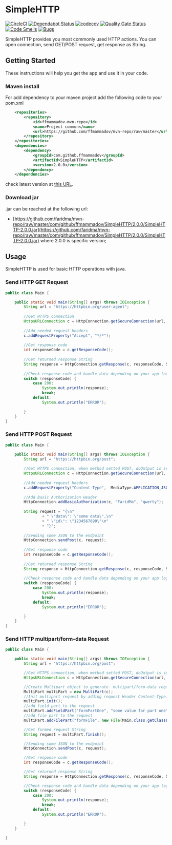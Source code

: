 # SimpleHTTP

[![CircleCI](https://circleci.com/gh/ffmammadov/SimpleHTTP/tree/master.svg?style=svg)](https://circleci.com/gh/ffmammadov/SimpleHTTP/tree/master) 
[![Dependabot Status](https://api.dependabot.com/badges/status?host=github&repo=ffmammadov/SimpleHTTP)](https://dependabot.com)
[![codecov](https://codecov.io/gh/ffmammadov/SimpleHTTP/branch/master/graph/badge.svg)](https://codecov.io/gh/ffmammadov/SimpleHTTP)
[![Quality Gate Status](https://sonarcloud.io/api/project_badges/measure?project=ffmammadov_SimpleHTTP&metric=alert_status)](https://sonarcloud.io/dashboard?id=ffmammadov_SimpleHTTP)
[![Code Smells](https://sonarcloud.io/api/project_badges/measure?project=ffmammadov_SimpleHTTP&metric=code_smells)](https://sonarcloud.io/dashboard?id=ffmammadov_SimpleHTTP)
[![Bugs](https://sonarcloud.io/api/project_badges/measure?project=ffmammadov_SimpleHTTP&metric=bugs)](https://sonarcloud.io/dashboard?id=ffmammadov_SimpleHTTP)

SimpleHTTP provides you most commonly used HTTP actions. You can open connection, send GET/POST request, get response as String. 

## Getting Started 

These instructions will help you get the app and use it in your code.

### Maven install

For add dependency to your maven project add the following code to your pom.xml

```xml
    <repositories>
        <repository>
            <id>ffmammadov-mvn-repo</id>
            <name>Project common</name>
            <url>https://github.com/ffmammadov/mvn-repo/raw/master</url>
        </repository>
    </repositories>
    <dependencies>
        <dependency>
            <groupId>com.github.ffmammadov</groupId>
            <artifactId>SimpleHTTP</artifactId>
            <version>2.0.0</version>
        </dependency>
    </dependencies>
```

check latest version at [this URL](https://github.com/FaridMa/mvn-repo/tree/master/com/github/ffmammadov/SimpleHTTP).

### Download jar 

.jar can be reached at the following url:
 
* [https://github.com/faridma/mvn-repo/raw/master/com/github/ffmammadov/SimpleHTTP/2.0.0/SimpleHTTP-2.0.0.jar](https://github.com/faridma/mvn-repo/raw/master/com/github/ffmammadov/SimpleHTTP/2.0.0/SimpleHTTP-2.0.0.jar)
where 2.0.0 is specific version;

## Usage

SimpleHTTP is used for basic HTTP operations with java. 

### Send HTTP GET Request

```java
public class Main {

    public static void main(String[] args) throws IOException {
        String url = "https://httpbin.org/user-agent";
        
        //Get HTTPS connection
        HttpsURLConnection c = HttpConnection.getSecureConnection(url, HttpMethod.GET);
        
        //Add needed request headers
        c.addRequestProperty("Accept", "*/*");
        
        //Get response code 
        int responseCode = c.getResponseCode();
        
        //Get returned response String
        String response = HttpConnection.getResponse(c, responseCode, StandardCharsets.UTF_8);
        
        //Check response code and handle data depending on your app logic
        switch (responseCode) {
            case 200:
                System.out.println(response);
                break;
            default:
                System.out.println("ERROR");

        }
    }
}
```

### Send HTTP POST Request

```java
public class Main {

    public static void main(String[] args) throws IOException {
        String url = "https://httpbin.org/post";
        
        //Get HTTPS connection, when method setted POST, doOutput is setted true;
        HttpsURLConnection c = HttpConnection.getSecureConnection(url, HttpMethod.POST);
        
        //Add needed request headers
        c.addRequestProperty("Content-Type",  MediaType.APPLICATION_JSON);
        
        //Add Basic Authorization Header
        HttpConnection.addBasicAuthorization(c, "FaridMa", "qwerty");
        
        String request = "{\n"
                + "	\"data\": \"some data\",\n"
                + "	\"id\": \"1234567890\"\n"
                + "}";
        
        //Sending some JSON to the endpoint
        HttpConnection.sendPost(c, request);
        
        //Get response code 
        int responseCode = c.getResponseCode();
        
        //Get returned response String
        String response = HttpConnection.getResponse(c, responseCode, StandardCharsets.UTF_8);
        
        //Check response code and handle data depending on your app logic
        switch (responseCode) {
            case 200:
                System.out.println(response);
                break;
            default:
                System.out.println("ERROR");

        }
    }
}
```
### Send HTTP multipart/form-data Request

```java
public class Main {

    public static void main(String[] args) throws IOException {
        String url = "https://httpbin.org/post";

        //Get HTTPS connection, when method setted POST, doOutput is setted true;
        HttpsURLConnection c = HttpConnection.getSecureConnection(url, HttpMethod.POST);

        //Create Multipart object to generate  multipart/form-data request
        MultiPart multiPart = new MultiPart(c);
        //Init multipart request by adding request Header Content-Type: multipart/form-data
        multiPart.init();
        //add field part to the request
        multiPart.addFieldPart("formPartOne", "some value for part one");
        //add file part to the request
        multiPart.addFilePart("formFile", new File(Main.class.getClassLoader().getResource("croco.jpg").getPath()), "image/jpg");

        //Get formed request String
        String request = multiPart.finish();

        //Sending some JSON to the endpoint
        HttpConnection.sendPost(c, request);

        //Get response code 
        int responseCode = c.getResponseCode();

        //Get returned response String
        String response = HttpConnection.getResponse(c, responseCode, StandardCharsets.UTF_8);

        //Check response code and handle data depending on your app logic
        switch (responseCode) {
            case 200:
                System.out.println(response);
                break;
            default:
                System.out.println("ERROR");

        }
    }

}
```
